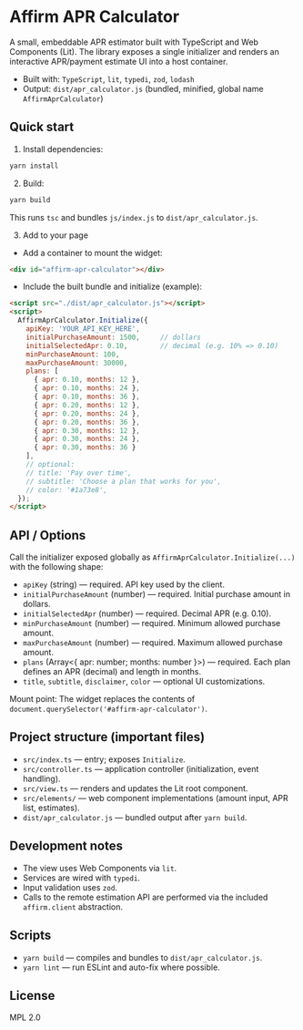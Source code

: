 # Affirm APR Calculator

A small, embeddable APR estimator built with TypeScript and Web Components (Lit). The library exposes a single initializer and renders an interactive APR/payment estimate UI into a host container.

- Built with: `TypeScript`, `lit`, `typedi`, `zod`, `lodash`
- Output: `dist/apr_calculator.js` (bundled, minified, global name `AffirmAprCalculator`)

## Quick start

1. Install dependencies:
```bash
yarn install
```

2. Build:
```bash
yarn build
```
This runs `tsc` and bundles `js/index.js` to `dist/apr_calculator.js`.

3. Add to your page
- Add a container to mount the widget:
```html
<div id="affirm-apr-calculator"></div>
```
- Include the built bundle and initialize (example):
```html
<script src="./dist/apr_calculator.js"></script>
<script>
  AffirmAprCalculator.Initialize({
    apiKey: 'YOUR_API_KEY_HERE',
    initialPurchaseAmount: 1500,     // dollars
    initialSelectedApr: 0.10,        // decimal (e.g. 10% => 0.10)
    minPurchaseAmount: 100,
    maxPurchaseAmount: 30000,
    plans: [
      { apr: 0.10, months: 12 },
      { apr: 0.10, months: 24 },
      { apr: 0.10, months: 36 },
      { apr: 0.20, months: 12 },
      { apr: 0.20, months: 24 },
      { apr: 0.20, months: 36 },
      { apr: 0.30, months: 12 },
      { apr: 0.30, months: 24 },
      { apr: 0.30, months: 36 }
    ],
    // optional:
    // title: 'Pay over time',
    // subtitle: 'Choose a plan that works for you',
    // color: '#1a73e8',
  });
</script>
```

## API / Options

Call the initializer exposed globally as `AffirmAprCalculator.Initialize(...)` with the following shape:

- `apiKey` (string) — required. API key used by the client.
- `initialPurchaseAmount` (number) — required. Initial purchase amount in dollars.
- `initialSelectedApr` (number) — required. Decimal APR (e.g. 0.10).
- `minPurchaseAmount` (number) — required. Minimum allowed purchase amount.
- `maxPurchaseAmount` (number) — required. Maximum allowed purchase amount.
- `plans` (Array<{ apr: number; months: number }>) — required. Each plan defines an APR (decimal) and length in months.
- `title`, `subtitle`, `disclaimer`, `color` — optional UI customizations.

Mount point: The widget replaces the contents of `document.querySelector('#affirm-apr-calculator')`.

## Project structure (important files)
- `src/index.ts` — entry; exposes `Initialize`.
- `src/controller.ts` — application controller (initialization, event handling).
- `src/view.ts` — renders and updates the Lit root component.
- `src/elements/` — web component implementations (amount input, APR list, estimates).
- `dist/apr_calculator.js` — bundled output after `yarn build`.

## Development notes
- The view uses Web Components via `lit`.
- Services are wired with `typedi`.
- Input validation uses `zod`.
- Calls to the remote estimation API are performed via the included `affirm.client` abstraction.

## Scripts
- `yarn build` — compiles and bundles to `dist/apr_calculator.js`.
- `yarn lint` — run ESLint and auto-fix where possible.

## License
MPL 2.0